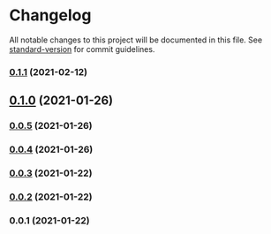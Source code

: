 # Changelog

All notable changes to this project will be documented in this file. See [standard-version](https://github.com/conventional-changelog/standard-version) for commit guidelines.

### [0.1.1](https://github.com/alexey-ledenev/react-wood/compare/v0.1.0...v0.1.1) (2021-02-12)

## [0.1.0](https://github.com/alexey-ledenev/react-wood/compare/v0.0.5...v0.1.0) (2021-01-26)

### [0.0.5](https://github.com/alexey-ledenev/react-wood/compare/v0.0.4...v0.0.5) (2021-01-26)

### [0.0.4](https://github.com/alexey-ledenev/react-wood/compare/v0.0.3...v0.0.4) (2021-01-26)

### [0.0.3](https://github.com/alexey-ledenev/react-wood/compare/v0.0.2...v0.0.3) (2021-01-22)

### [0.0.2](https://github.com/alexey-ledenev/react-wood/compare/v0.0.1...v0.0.2) (2021-01-22)

### 0.0.1 (2021-01-22)
